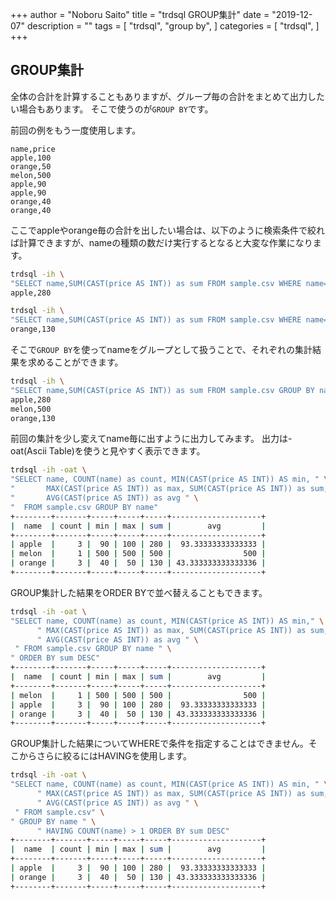+++
author = "Noboru Saito"
title = "trdsql GROUP集計"
date = "2019-12-07"
description = ""
tags = [
    "trdsql",
    "group by",
]
categories = [
    "trdsql",
]
+++

## GROUP集計

全体の合計を計算することもありますが、グループ毎の合計をまとめて出力したい場合もあります。
そこで使うのが`GROUP BY`です。

前回の例をもう一度使用します。

```sample.csv
name,price
apple,100
orange,50
melon,500
apple,90
apple,90
orange,40
orange,40
```

ここでappleやorange毎の合計を出したい場合は、以下のように検索条件で絞れば計算できますが、nameの種類の数だけ実行するとなると大変な作業になります。

```sh
trdsql -ih \
"SELECT name,SUM(CAST(price AS INT)) as sum FROM sample.csv WHERE name='apple'"
apple,280
```

```sh
trdsql -ih \
"SELECT name,SUM(CAST(price AS INT)) as sum FROM sample.csv WHERE name='orange'"
orange,130
```

そこで`GROUP BY`を使ってnameをグループとして扱うことで、それぞれの集計結果を求めることができます。

```sh
trdsql -ih \
"SELECT name,SUM(CAST(price AS INT)) as sum FROM sample.csv GROUP BY name"
apple,280
melon,500
orange,130
```

前回の集計を少し変えてname毎に出すように出力してみます。
出力は-oat(Ascii Table)を使うと見やすく表示できます。

```sh
trdsql -ih -oat \
"SELECT name, COUNT(name) as count, MIN(CAST(price AS INT)) AS min, " \
"       MAX(CAST(price AS INT)) as max, SUM(CAST(price AS INT)) as sum, " \
"       AVG(CAST(price AS INT)) as avg " \
"  FROM sample.csv GROUP BY name"
+--------+-------+-----+-----+-----+--------------------+
|  name  | count | min | max | sum |        avg         |
+--------+-------+-----+-----+-----+--------------------+
| apple  |     3 |  90 | 100 | 280 |  93.33333333333333 |
| melon  |     1 | 500 | 500 | 500 |                500 |
| orange |     3 |  40 |  50 | 130 | 43.333333333333336 |
+--------+-------+-----+-----+-----+--------------------+
```

GROUP集計した結果をORDER BYで並べ替えることもできます。

```sh
trdsql -ih -oat \
"SELECT name, COUNT(name) as count, MIN(CAST(price AS INT)) AS min," \
      " MAX(CAST(price AS INT)) as max, SUM(CAST(price AS INT)) as sum, " \
      " AVG(CAST(price AS INT)) as avg " \
 " FROM sample.csv GROUP BY name " \
" ORDER BY sum DESC"
+--------+-------+-----+-----+-----+--------------------+
|  name  | count | min | max | sum |        avg         |
+--------+-------+-----+-----+-----+--------------------+
| melon  |     1 | 500 | 500 | 500 |                500 |
| apple  |     3 |  90 | 100 | 280 |  93.33333333333333 |
| orange |     3 |  40 |  50 | 130 | 43.333333333333336 |
+--------+-------+-----+-----+-----+--------------------+
```

GROUP集計した結果についてWHEREで条件を指定することはできません。そこからさらに絞るにはHAVINGを使用します。

```sh
trdsql -ih -oat \
"SELECT name, COUNT(name) as count, MIN(CAST(price AS INT)) AS min, " \
      " MAX(CAST(price AS INT)) as max, SUM(CAST(price AS INT)) as sum, " \
      " AVG(CAST(price AS INT)) as avg " \
 " FROM sample.csv" \
" GROUP BY name " \
      " HAVING COUNT(name) > 1 ORDER BY sum DESC"
+--------+-------+-----+-----+-----+--------------------+
|  name  | count | min | max | sum |        avg         |
+--------+-------+-----+-----+-----+--------------------+
| apple  |     3 |  90 | 100 | 280 |  93.33333333333333 |
| orange |     3 |  40 |  50 | 130 | 43.333333333333336 |
+--------+-------+-----+-----+-----+--------------------+
```
